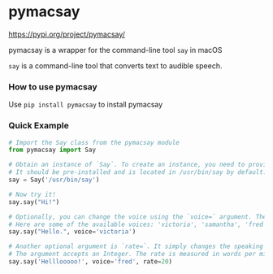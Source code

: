 # pymacsay
https://pypi.org/project/pymacsay/

pymacsay is a wrapper for the command-line tool `say` in macOS

`say` is a command-line tool that converts text to audible speech.

### How to use pymacsay
Use `pip install pymacsay` to install pymacsay

### Quick Example
```python
# Import the Say class from the pymacsay module
from pymacsay import Say

# Obtain an instance of `Say`. To create an instance, you need to provide the path to `say`.
# It should be pre-installed and is located in /usr/bin/say by default.
say = Say('/usr/bin/say')

# Now try it!
say.say("Hi!")

# Optionally, you can change the voice using the `voice=` argument. The argument accepts a string with the name of the voice
# Here are some of the available voices: 'victoria', 'samantha', 'fred', 'alex'
say.say("Hello.", voice='victoria')

# Another optional argument is `rate=`. It simply changes the speaking rate.
# The argument accepts an Integer. The rate is measured in words per minute.
say.say('Helllooooo!', voice='fred', rate=20)
```

